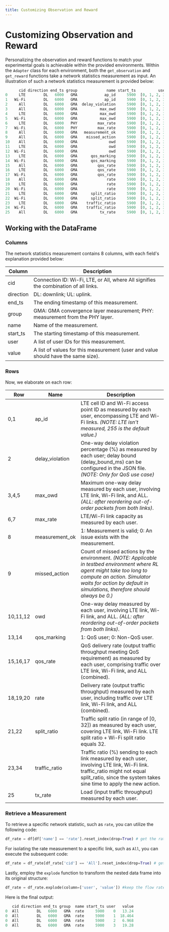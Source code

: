 ```yaml
---
title: Customizing Observation and Reward
---
```


# Customizing Observation and Reward

Personalizing the observation and reward functions to match your experimental goals is achievable within the provided environments. Within the `Adapter` class for each environment, both the `get_observation` and `get_reward` functions take a network statistics measurement as input. An illustration of such a network statistics measurement is provided below:

```python
      cid direction end_ts group             name start_ts          user                                              value
0     LTE        DL   6000   GMA            ap_id     5900  [0, 1, 2, 3]                       [255.0, 255.0, 255.0, 255.0]
1   Wi-Fi        DL   6000   GMA            ap_id     5900  [0, 1, 2, 3]                               [0.0, 0.0, 1.0, 1.0]
2     All        DL   6000   GMA  delay_violation     5900  [0, 1, 2, 3]           [59.64912280701754, 100.0, 100.0, 100.0]
3     All        DL   6000   GMA          max_owd     5900  [0, 1, 2, 3]                        [90.0, 341.0, 153.0, 379.0]
4     LTE        DL   6000   GMA          max_owd     5900  [0, 1, 2, 3]                        [90.0, 341.0, 153.0, 379.0]
5   Wi-Fi        DL   6000   GMA          max_owd     5900  [0, 1, 2, 3]                             [11.0, 11.0, 1.0, 2.0]
6     LTE        DL   6000   PHY         max_rate     5900  [0, 1, 2, 3]                           [35.0, 35.0, 29.0, 35.0]
7   Wi-Fi        DL   6000   PHY         max_rate     5900  [0, 1, 2, 3]                           [78.0, 78.0, 78.0, 78.0]
8     All        DL   6000   GMA   measurement_ok     5900  [0, 1, 2, 3]                               [1.0, 1.0, 1.0, 1.0]
9     All        DL   6000   GMA    missed_action     5900  [0, 1, 2, 3]                               [0.0, 0.0, 0.0, 0.0]
10    All        DL   6000   GMA              owd     5900  [0, 1, 2, 3]                        [37.0, 296.0, 128.0, 353.0]
11    LTE        DL   6000   GMA              owd     5900  [0, 1, 2, 3]                        [38.0, 292.0, 127.0, 359.0]
12  Wi-Fi        DL   6000   GMA              owd     5900  [0, 1, 2, 3]                               [5.0, 2.0, 0.0, 0.0]
13    LTE        DL   6000   GMA      qos_marking     5900  [0, 1, 2, 3]                               [1.0, 1.0, 1.0, 1.0]
14  Wi-Fi        DL   6000   GMA      qos_marking     5900  [0, 1, 2, 3]                               [1.0, 1.0, 0.0, 0.0]
15    All        DL   6000   GMA         qos_rate     5900  [0, 1, 2, 3]                               [0.0, 0.0, 0.0, 0.0]
16    LTE        DL   6000   GMA         qos_rate     5900  [0, 1, 2, 3]                               [0.0, 0.0, 0.0, 0.0]
17  Wi-Fi        DL   6000   GMA         qos_rate     5900  [0, 1, 2, 3]                               [0.0, 0.0, 0.0, 0.0]
18    All        DL   6000   GMA             rate     5900  [0, 1, 2, 3]                      [13.24, 18.464, 6.968, 19.28]
19    LTE        DL   6000   GMA             rate     5900  [0, 1, 2, 3]                        [10.8, 7.776, 6.272, 7.776]
20  Wi-Fi        DL   6000   GMA             rate     5900  [0, 1, 2, 3]                         [4.76, 18.464, 1.856, 7.2]
21    LTE        DL   6000   GMA      split_ratio     5900  [0, 1, 2, 3]                           [26.0, 15.0, 24.0, 20.0]
22  Wi-Fi        DL   6000   GMA      split_ratio     5900  [0, 1, 2, 3]                             [6.0, 17.0, 8.0, 12.0]
23    LTE        DL   6000   GMA    traffic_ratio     5900  [0, 1, 2, 3]                           [69.0, 30.0, 77.0, 52.0]
24  Wi-Fi        DL   6000   GMA    traffic_ratio     5900  [0, 1, 2, 3]                           [31.0, 70.0, 23.0, 48.0]
25    All        DL   6000   GMA          tx_rate     5900  [0, 1, 2, 3]                      [25.09, 29.04, 7.434, 18.004]
```

## Working with the DataFrame

### Columns

The network statistics measurement contains 8 columns, with each field's explanation provided below:

| Column | Description |
| ----- | ---- |
| cid | Connection ID: Wi-Fi, LTE, or All, where All signifies the combination of all links. |
| direction | DL: downlink; UL: uplink. |
| end_ts | The ending timestamp of this measurement. |
| group | GMA: GMA convergence layer measurement; PHY: measurement from the PHY layer. |
| name | Name of the measurement.|
| start_ts | The starting timestamp of this measurement. |
| user | A list of user IDs for this measurement. |
| value | A list of values for this measurement (user and value should have the same size). |

### Rows

Now, we elaborate on each row:

| Row | Name | Description |
| ----- | ---- | ---- |
| 0,1 | ap_id | LTE cell ID and Wi-Fi access point ID as measured by each user, encompassing LTE and Wi-Fi links. *(NOTE: LTE isn't measured, 255 is the default value.)*|
| 2 | delay_violation | One-way delay violation percentage (%) as measured by each user; delay bound (delay_bound_ms) can be configured in the JSON file. *(NOTE: Only for QoS use case)* |
| 3,4,5 | max_owd | Maximum one-way delay measured by each user, involving LTE link, Wi-Fi link, and ALL. *(ALL: after reordering out-of-order packets from both links)*. |
| 6,7 | max_rate | LTE/Wi-Fi link capacity as measured by each user. |
| 8 | measurement_ok |	1: Measurement is valid; 0: An issue exists with the measurement.|
| 9 | missed_action | Count of missed actions by the environment. *(NOTE: Applicable in testbed environment where RL agent might take too long to compute an action. Simulator waits for action by default in simulations, therefore should always be 0.)* |
| 10,11,12 | owd | One-way delay measured by each user, involving LTE link, Wi-Fi link, and ALL. *(ALL: after reordering out-of-order packets from both links)*. |
| 13,14 | qos_marking | 1: QoS user; 0: Non-QoS user.|
| 15,16,17 | qos_rate | QoS delivery rate (output traffic throughput meeting QoS requirement) as measured by each user, comprising traffic over LTE link, Wi-Fi link, and ALL (combined). |
| 18,19,20 | rate | Delivery rate (output traffic throughput) measured by each user, including traffic over LTE link, Wi-Fi link, and ALL (combined).|
| 21,22 | split_ratio | Traffic split ratio (in range of [0, 32]) as measured by each user, covering LTE link, Wi-Fi link. LTE split ratio + Wi-Fi split ratio equals 32. |
| 23,34 | traffic_ratio | Traffic ratio (%) sending to each link measured by each user, involving LTE link, Wi-Fi link. traffic_ratio might not equal split_ratio, since the system takes sine time to apply the new action. |
| 25 | tx_rate | Load (input traffic throughput) measured by each user. |


### Retrieve a Measurement

To retrieve a specific network statistic, such as `rate`, you can utilize the following code:
```python
df_rate = df[df['name'] == 'rate'].reset_index(drop=True) # get the rate
```

For isolating the rate measurement to a specific link, such as `All`, you can execute the subsequent code:
```python
df_rate = df_rate[df_rate['cid'] == 'All'].reset_index(drop=True) # get the rate for the all link combined
```

Lastly, employ the `explode` function to transform the nested data frame into its original structure:

```python
df_rate = df_rate.explode(column=['user', 'value']) #keep the flow rate.
```
Here is the final output:
```python
   cid direction end_ts group  name start_ts user   value
0  All        DL   6000   GMA  rate     5900    0   13.24
0  All        DL   6000   GMA  rate     5900    1  18.464
0  All        DL   6000   GMA  rate     5900    2   6.968
0  All        DL   6000   GMA  rate     5900    3   19.28
```